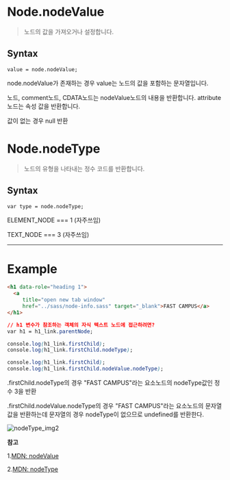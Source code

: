 # Node.nodeValue

> 노드의 값을 가져오거나 설정합니다.

## Syntax

`value = node.nodeValue;`

node.nodeValue가 존재하는 경우 value는 노드의 값을 포함하는 문자열입니다.

노드, comment노드, CDATA노드는 nodeValue노드의 내용을 반환합니다. attribute노드는 속성 값을 반환합니다.

값이 없는 경우 null 반환

# Node.nodeType

> 노드의 유형을 나타내는 정수 코드를 반환합니다.

## Syntax

`var type = node.nodeType;`

ELEMENT_NODE  === 1 (자주쓰임)

TEXT_NODE === 3 (자주쓰임)

---

# Example

```html
<h1 data-role="heading 1">
  <a
     title="open new tab window"
     href="../sass/node-info.sass" target="_blank">FAST CAMPUS</a>
</h1>
```

```css
// h1 변수가 참조하는 객체의 자식 텍스트 노드에 접근하려면?
var h1 = h1_link.parentNode;

console.log(h1_link.firstChild);
console.log(h1_link.firstChild.nodeType);

console.log(h1_link.firstChild);
console.log(h1_link.firstChild.nodeValue.nodeType);
```

.firstChild.nodeType의 경우 "FAST CAMPUS"라는 요소노드의 nodeType값인 정수 3을 반환

.firstChild.nodeValue.nodeType의 경우 "FAST CAMPUS"라는 요소노드의 문자열 값을 반환하는데 문자열의 경우 nodeType이 없으므로 undefined를 반환한다.

 ![nodeType_img2](C:\Users\JuHwan\Desktop\nodeType_img2.png)



**참고** 

1.[MDN: nodeValue](https://developer.mozilla.org/ja/docs/Web/API/Node/nodeValue)   

2.[MDN: nodeType](https://developer.mozilla.org/ja/docs/Web/API/Node/nodeType)  

